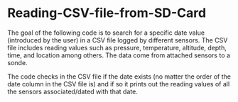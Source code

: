 # Reading-CSV-file-from-SD-Card

The goal of the following code is to search for a specific date value (introduced by the user) in a CSV file logged by different sensors. 
The CSV file includes reading values such as pressure, temperature, altitude, depth, time, and location among others. The data come from 
attached sensors to a sonde. 

The code checks in the CSV file if the date exists (no matter the order of the date column in the CSV file is) and if so it prints out the 
reading values of all the sensors associated/dated with that date.
